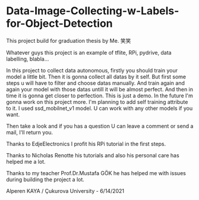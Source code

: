 # Data-Image-Collecting-w-Labels-for-Object-Detection

This project build for graduation thesis by Me. 笑笑

Whatever guys this project is an example of tflite, RPi, pydrive, data labelling, blabla...

In this project to collect data autonomous, firstly you should train your model a little bit. Then it is gonna collect all datas by it self. But first some steps u will have to filter and choose datas manually. And train again and again your model with those datas untill it will be almost perfect. And then in time it is gonna get closer to perfection. This is just a demo.
In the future I'm gonna work on this project more. I'm planning to add self training attribute to it. 
I used ssd_mobilnet_v1 model. U can work with any other models if you want. 

Then take a look and if you has a question U can leave a comment or send a mail, I'll return you.








                                                                                                                                                                                                                                                                                                                                                    
Thanks to EdjeElectronics I profit his RPi tutorial in the first steps.

Thanks to Nicholas Renotte his tutorials and also his personal care has helped me a lot.

Thanks to my teacher Prof.Dr.Mustafa GÖK he has helped me with issues during building the project a lot.



Alperen KAYA / Çukurova University - 6/14/2021
